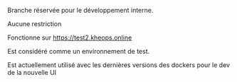 Branche réservée pour le développement interne.

Aucune restriction

Fonctionne sur https://test2.kheops.online

Est considéré comme un environnement de test.

Est actuellement utilisé avec les dernières versions des dockers pour le dev de la nouvelle UI
